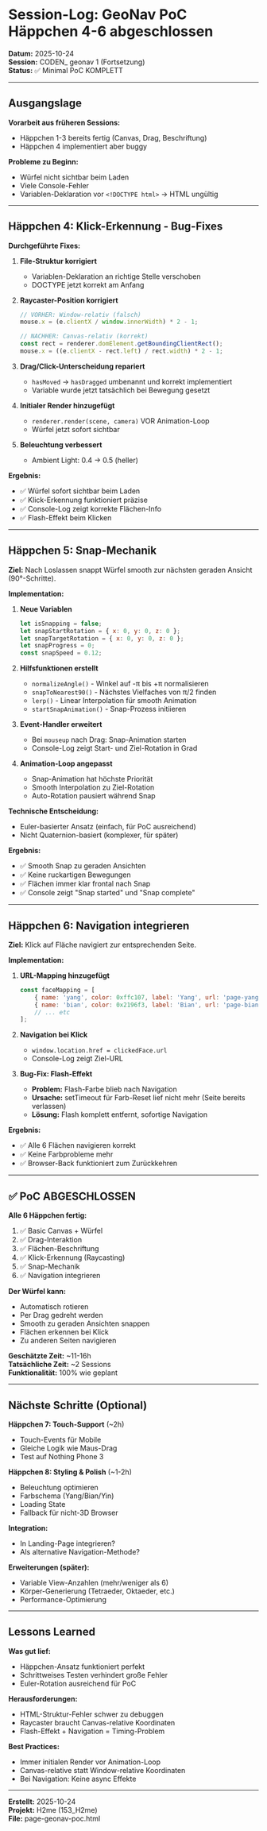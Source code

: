 # Session-Log: GeoNav PoC Häppchen 4-6 abgeschlossen

**Datum:** 2025-10-24  
**Session:** CODEN_ geonav 1 (Fortsetzung)  
**Status:** ✅ Minimal PoC KOMPLETT

---

## Ausgangslage

**Vorarbeit aus früheren Sessions:**
- Häppchen 1-3 bereits fertig (Canvas, Drag, Beschriftung)
- Häppchen 4 implementiert aber buggy

**Probleme zu Beginn:**
- Würfel nicht sichtbar beim Laden
- Viele Console-Fehler
- Variablen-Deklaration vor `<!DOCTYPE html>` → HTML ungültig

---

## Häppchen 4: Klick-Erkennung - Bug-Fixes

**Durchgeführte Fixes:**
1. **File-Struktur korrigiert**
   - Variablen-Deklaration an richtige Stelle verschoben
   - DOCTYPE jetzt korrekt am Anfang

2. **Raycaster-Position korrigiert**
   ```javascript
   // VORHER: Window-relativ (falsch)
   mouse.x = (e.clientX / window.innerWidth) * 2 - 1;
   
   // NACHHER: Canvas-relativ (korrekt)
   const rect = renderer.domElement.getBoundingClientRect();
   mouse.x = ((e.clientX - rect.left) / rect.width) * 2 - 1;
   ```

3. **Drag/Click-Unterscheidung repariert**
   - `hasMoved` → `hasDragged` umbenannt und korrekt implementiert
   - Variable wurde jetzt tatsächlich bei Bewegung gesetzt

4. **Initialer Render hinzugefügt**
   - `renderer.render(scene, camera)` VOR Animation-Loop
   - Würfel jetzt sofort sichtbar

5. **Beleuchtung verbessert**
   - Ambient Light: 0.4 → 0.5 (heller)

**Ergebnis:**
- ✅ Würfel sofort sichtbar beim Laden
- ✅ Klick-Erkennung funktioniert präzise
- ✅ Console-Log zeigt korrekte Flächen-Info
- ✅ Flash-Effekt beim Klicken

---

## Häppchen 5: Snap-Mechanik

**Ziel:** Nach Loslassen snappt Würfel smooth zur nächsten geraden Ansicht (90°-Schritte).

**Implementation:**

1. **Neue Variablen**
   ```javascript
   let isSnapping = false;
   let snapStartRotation = { x: 0, y: 0, z: 0 };
   let snapTargetRotation = { x: 0, y: 0, z: 0 };
   let snapProgress = 0;
   const snapSpeed = 0.12;
   ```

2. **Hilfsfunktionen erstellt**
   - `normalizeAngle()` - Winkel auf -π bis +π normalisieren
   - `snapToNearest90()` - Nächstes Vielfaches von π/2 finden
   - `lerp()` - Linear Interpolation für smooth Animation
   - `startSnapAnimation()` - Snap-Prozess initiieren

3. **Event-Handler erweitert**
   - Bei `mouseup` nach Drag: Snap-Animation starten
   - Console-Log zeigt Start- und Ziel-Rotation in Grad

4. **Animation-Loop angepasst**
   - Snap-Animation hat höchste Priorität
   - Smooth Interpolation zu Ziel-Rotation
   - Auto-Rotation pausiert während Snap

**Technische Entscheidung:**
- Euler-basierter Ansatz (einfach, für PoC ausreichend)
- Nicht Quaternion-basiert (komplexer, für später)

**Ergebnis:**
- ✅ Smooth Snap zu geraden Ansichten
- ✅ Keine ruckartigen Bewegungen
- ✅ Flächen immer klar frontal nach Snap
- ✅ Console zeigt "Snap started" und "Snap complete"

---

## Häppchen 6: Navigation integrieren

**Ziel:** Klick auf Fläche navigiert zur entsprechenden Seite.

**Implementation:**

1. **URL-Mapping hinzugefügt**
   ```javascript
   const faceMapping = [
       { name: 'yang', color: 0xffc107, label: 'Yang', url: 'page-yang.html' },
       { name: 'bian', color: 0x2196f3, label: 'Bian', url: 'page-bian.html' },
       // ... etc
   ];
   ```

2. **Navigation bei Klick**
   - `window.location.href = clickedFace.url`
   - Console-Log zeigt Ziel-URL

3. **Bug-Fix: Flash-Effekt**
   - **Problem:** Flash-Farbe blieb nach Navigation
   - **Ursache:** setTimeout für Farb-Reset lief nicht mehr (Seite bereits verlassen)
   - **Lösung:** Flash komplett entfernt, sofortige Navigation

**Ergebnis:**
- ✅ Alle 6 Flächen navigieren korrekt
- ✅ Keine Farbprobleme mehr
- ✅ Browser-Back funktioniert zum Zurückkehren

---

## ✅ PoC ABGESCHLOSSEN

**Alle 6 Häppchen fertig:**
1. ✅ Basic Canvas + Würfel
2. ✅ Drag-Interaktion
3. ✅ Flächen-Beschriftung
4. ✅ Klick-Erkennung (Raycasting)
5. ✅ Snap-Mechanik
6. ✅ Navigation integrieren

**Der Würfel kann:**
- Automatisch rotieren
- Per Drag gedreht werden
- Smooth zu geraden Ansichten snappen
- Flächen erkennen bei Klick
- Zu anderen Seiten navigieren

**Geschätzte Zeit:** ~11-16h  
**Tatsächliche Zeit:** ~2 Sessions  
**Funktionalität:** 100% wie geplant

---

## Nächste Schritte (Optional)

**Häppchen 7: Touch-Support** (~2h)
- Touch-Events für Mobile
- Gleiche Logik wie Maus-Drag
- Test auf Nothing Phone 3

**Häppchen 8: Styling & Polish** (~1-2h)
- Beleuchtung optimieren
- Farbschema (Yang/Bian/Yin)
- Loading State
- Fallback für nicht-3D Browser

**Integration:**
- In Landing-Page integrieren?
- Als alternative Navigation-Methode?

**Erweiterungen (später):**
- Variable View-Anzahlen (mehr/weniger als 6)
- Körper-Generierung (Tetraeder, Oktaeder, etc.)
- Performance-Optimierung

---

## Lessons Learned

**Was gut lief:**
- Häppchen-Ansatz funktioniert perfekt
- Schrittweises Testen verhindert große Fehler
- Euler-Rotation ausreichend für PoC

**Herausforderungen:**
- HTML-Struktur-Fehler schwer zu debuggen
- Raycaster braucht Canvas-relative Koordinaten
- Flash-Effekt + Navigation = Timing-Problem

**Best Practices:**
- Immer initialen Render vor Animation-Loop
- Canvas-relative statt Window-relative Koordinaten
- Bei Navigation: Keine async Effekte

---

**Erstellt:** 2025-10-24  
**Projekt:** H2me (153_H2me)  
**File:** page-geonav-poc.html
